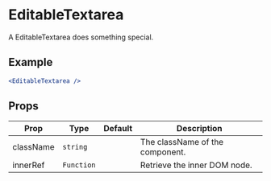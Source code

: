 # EditableTextarea

A EditableTextarea does something special.

## Example

```jsx
<EditableTextarea />
```

## Props

| Prop      | Type       | Default | Description                     |
| --------- | ---------- | ------- | ------------------------------- |
| className | `string`   |         | The className of the component. |
| innerRef  | `Function` |         | Retrieve the inner DOM node.    |
